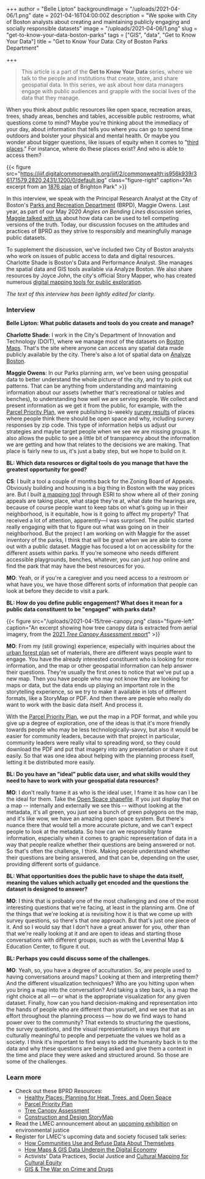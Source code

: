 +++
author = "Belle Lipton"
backgroundImage = "/uploads/2021-04-06/1.png"
date = 2021-04-16T04:00:00Z
description = "We spoke with City of Boston analysts about creating and maintaining publicly engaging and socially responsible datasets"
image = "/uploads/2021-04-06/1.png"
slug = "get-to-know-your-data-boston-parks"
tags = ["GIS", "data", "Get to Know Your Data"]
title = "Get to Know Your Data: City of Boston Parks Department"

+++
> This article is a part of the **Get to Know Your Data** series, where we talk to the people and institutions that create, store, and share geospatial data. In this series, we ask about how data managers engage with public audiences and grapple with the social lives of the data that they manage.

When you think about public resources like open space, recreation areas, trees, shady areas, benches and tables, accessible public restrooms, what questions come to mind? Maybe you're thinking about the immediacy of your day, about information that tells you where you can go to spend time outdoors and bolster your physical and mental health. Or maybe you wonder about bigger questions, like issues of equity when it comes to "[third places](https://en.wikipedia.org/wiki/Third_place)." For instance, where do these places exist? And who is able to access them?

{{< figure src="https://iiif.digitalcommonwealth.org/iiif/2/commonwealth:js956k939/3617,1579,2820,2431/,1200/0/default.jpg" class="figure-right" caption="An excerpt from an [1876 plan](https://collections.leventhalmap.org/search/commonwealth:js956k921) of Brighton Park" >}}

In this interview, we speak with the Principal Research Analyst at the City of Boston's [Parks and Recreation Department](https://www.boston.gov/departments/parks-and-recreation) (BRPD), Maggie Owens. Last year, as part of our May 2020 *Angles on Bending Lines* discussion series, [Maggie talked with us](https://www.youtube.com/watch?v=gREz3nzHJhA) about how data can be used to tell competing versions of the truth. Today, our discussion focuses on the attitudes and practices of BPRD as they strive to responsibly and meaningfully manage public datasets.

To supplement the discussion, we've included two City of Boston analysts who work on issues of public access to data and digital resources. Charlotte Shade is Boston's Data and Performance Analyst. She manages the spatial data and GIS tools available via Analyze Boston. We also share resources by Joyce John, the city's official Story Mapper, who has created numerous [digital mapping tools for public exploration](https://boston.maps.arcgis.com/apps/Shortlist/index.html?appid=93ab1191a7b34644a9733c1aa5926727). 

*The text of this interview has been lightly edited for clarity.*

### Interview

**Belle Lipton: What public datasets and tools do you create and manage?**

**Charlotte Shade**: I work in the City's Department of Innovation and Technology (DOIT), where we manage most of the datasets on [Boston Maps](https://boston.maps.arcgis.com/home/index.html). That's the site where anyone can access any spatial data made publicly available by the city. There's also a lot of spatial data on [Analyze Boston](https://data.boston.gov/group/geospatial). 

**Maggie Owens**: In our Parks planning arm, we've been using geospatial data to better understand the whole picture of the city, and try to pick out patterns. That can be anything from understanding and maintaining information about our assets (whether that's recreational or tables and benches), to understanding how well we are serving people. We collect and present information as we get it from the public, for example, with the [Parcel Priority Plan](https://storymaps.arcgis.com/stories/ad0ae13910bf44759019102454b67027), we were publishing bi-weekly [survey results](https://drive.google.com/drive/folders/1ierAOWEdrv_CmOL4KleCLVxvX50v1347) of places where people think there should be open space and why, including survey responses by zip code. This type of information helps us adjust our strategies and maybe target people when we see we are missing groups. It also allows the public to see a little bit of transparency about the information we are getting and how that relates to the decisions we are making. That place is fairly new to us, it's just a baby step, but we hope to build on it.

**BL: Which data resources or digital tools do you manage that have the greatest opportunity for good?**

**CS**: I built a tool a couple of months back for the Zoning Board of Appeals. Obviously building and housing is a big thing in Boston with the way prices are. But I built [a mapping tool](https://experience.arcgis.com/experience/c019ba9a25cb4f33bb6cdd2f69b543d4/page/page_0/) through ESRI to show where all of their zoning appeals are taking place, what stage they're at, what date the hearings are, because of course people want to keep tabs on what's going up in their neighborhood, is it equitable, how is it going to affect my property? That received a lot of attention, apparently—I was surprised. The public started really engaging with that to figure out what was going on in their neighborhood. But the project I am working on with Maggie for the asset inventory of the parks, I think that will be great when we are able to come out with a public dataset. Maggie has focused a lot on accessibility for the different assets within parks. If you're someone who needs different accessible playgrounds, benches, whatever, you can just hop online and find the park that may have the best resources for you.

**MO**: Yeah, or if you're a caregiver and you need access to a restroom or what have you, we have those different sorts of information that people can look at before they decide to visit a park. 

**BL: How do you define public engagement? What does it mean for a public data constituent to be "engaged" with parks data?**

{{< figure src="/uploads/2021-04-15/tree-canopy.png" class="figure-left" caption="An excerpt showing how tree canopy data is extracted from aerial imagery, from the [2021 *Tree Canopy Assessment* report](https://www.boston.gov/sites/default/files/file/2020/09/Change-assessment_w_MJW-letter.pdf)" >}}

**MO**: From my (still growing) experience, especially with inquiries about the [urban forest plan](https://www.boston.gov/sites/default/files/file/2020/09/Change-assessment_w_MJW-letter.pdf) set of materials, there are different ways people want to engage. You have the already interested constituent who is looking for more information, and the map or other geospatial information can help answer their questions. They're usually the first ones to notice that we've put up a new map. Then you have people who may not know they are looking for maps or data, but the data ends up playing an important role in the storytelling experience, so we try to make it available in lots of different formats, like a StoryMap or PDF. And then there are people who really do want to work with the basic data itself. And process it. 

With the [Parcel Priority Plan](https://storymaps.arcgis.com/stories/ad0ae13910bf44759019102454b67027), we put the map in a PDF format, and while you give up a degree of exploration, one of the ideas is that it's more friendly towards people who may be less technologically-savvy, but also it would be easier for community leaders, because with that project in particular, community leaders were really vital to spreading word, so they could download the PDF and put that imagery into any presentation or share it out easily. So that was one idea about helping with the planning process itself, letting it be distributed more easily. 

**BL: Do you have an "ideal" public data user, and what skills would they need to have to work with your geospatial data resources?**

**MO**: I don't really frame it as who is the ideal user, I frame it as how can I be the ideal for them. Take the [Open Space shapefile](https://data.boston.gov/dataset/open-space1). If you just display that on a map -- internally and externally we see this -- without looking at the metadata, it's all green, you just see a bunch of green polygons on the map, and it's like wow, we have an amazing open space system. But there's nuance there that would tell a more accurate picture, and we can't expect people to look at the metadata. So how can we responsibly frame information, especially when it comes to graphic representation of data in a way that people realize whether their questions are being answered or not. So that's often the challenge, I think. Making people understand whether their questions are being answered, and that can be, depending on the user, providing different sorts of guidance. 

**BL: What opportunities does the public have to shape the data itself, meaning the values which actually get encoded and the questions the dataset is designed to answer?**

**MO**: I think that is probably one of the most challenging and one of the most interesting questions that we're facing, at least in the planning arm. One of the things that we're looking at is revisiting how it is that we come up with survey questions, so there's that one approach. But that's just one piece of it. And so I would say that I don't have a great answer for you, other than that we're really looking at it and are open to ideas and starting those conversations with different groups, such as with the Leventhal Map & Education Center, to figure it out. 

**BL: Perhaps you could discuss some of the challenges.**

**MO**: Yeah, so, you have a degree of acculturation. So, are people used to having conversations around maps? Looking at them and interpreting them? And the different visualization techniques? Who are you hitting upon when you bring a map into the conversation? And taking a step back, is a map the right choice at all — or what *is* the appropriate visualization for any given dataset. Finally, how can you hand decision-making and representation into the hands of people who are different than yourself, and we see that as an effort throughout the planning process — how do we find ways to hand power over to the community? That extends to structuring the questions, the survey questions, and the visual representations in ways that are culturally meaningful to people and perpetuate the values we hold as a society. I think it's important to find ways to add the humanity back in to the data and why these questions are being asked and give them a context in the time and place they were asked and structured around. So those are some of the challenges.


### Learn more
- Check out these BPRD Resources:
    - [Healthy Places: Planning for Heat, Trees, and Open Space](https://www.boston.gov/environment-and-energy/healthy-places-planning-heat-trees-and-open-space)
    - [Parcel Priority Plan](https://storymaps.arcgis.com/stories/ad0ae13910bf44759019102454b67027)
    - [Tree Canopy Assessment](https://www.boston.gov/sites/default/files/file/2020/09/Change-assessment_w_MJW-letter.pdf)
    - [Construction and Design StoryMap](https://www.arcgis.com/apps/Shortlist/index.html?appid=93ab1191a7b34644a9733c1aa5926727)
- Read the LMEC announcement about an [upcoming exhibition](https://www.leventhalmap.org/articles/environmental-justice-exhibition-preview/) on environmental justice
- Register for LMEC's upcoming data and society focused talk series:
    - [How Communities Use and Refuse Data About Themselves](https://www.leventhalmap.org/event/how-data-can-warp-our-world-may-12/) 
    - [How Maps & GIS Data Underpin the Digital Economy](https://www.leventhalmap.org/event/how-data-can-warp-our-world-may-19/) 
    - Activists' Data Practices, Social Justice and [Cultural Mapping for Cultural Equity](https://www.leventhalmap.org/event/how-data-can-warp-our-world-may-26/) 
    - [GIS & The War on Crime and Drugs](https://www.leventhalmap.org/event/how-data-can-warp-our-world-june-9/)